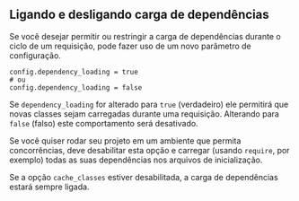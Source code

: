 ## Ligando e desligando carga de dependências

Se você desejar permitir ou restringir a carga de dependências durante o ciclo de um requisição, pode fazer uso de um novo parâmetro de configuração.

	config.dependency_loading = true
	# ou
	config.dependency_loading = false

Se `dependency_loading` for alterado para `true` (verdadeiro) ele permitirá que novas classes sejam carregadas durante uma requisição. Alterando para `false` (falso) este comportamento será desativado.

Se você quiser rodar seu projeto em um ambiente que permita concorrências, deve desabilitar esta opção e carregar (usando `require`, por exemplo) todas as suas dependências nos arquivos de inicialização.

Se a opção `cache_classes` estiver desabilitada, a carga de dependências estará sempre ligada.
